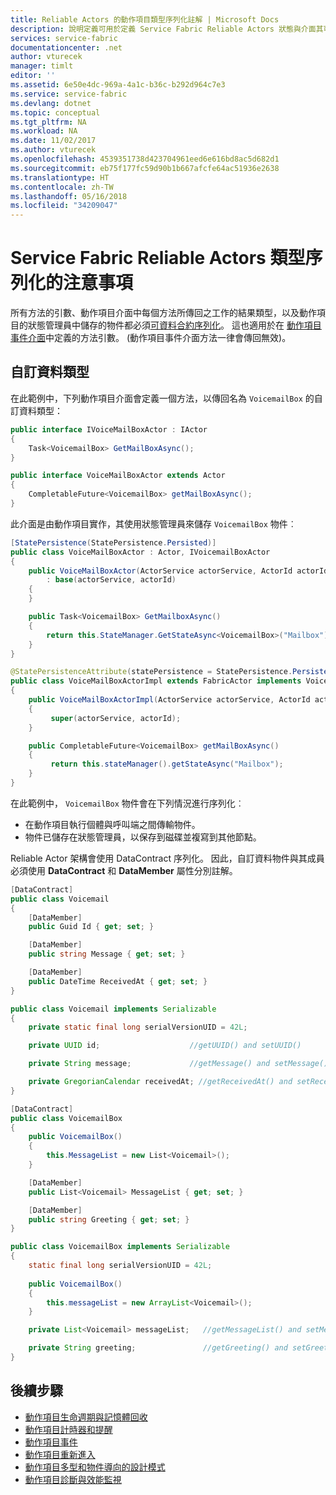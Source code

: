 ```yaml
---
title: Reliable Actors 的動作項目類型序列化註解 | Microsoft Docs
description: 說明定義可用於定義 Service Fabric Reliable Actors 狀態與介面其可序列化類別的基本需求
services: service-fabric
documentationcenter: .net
author: vturecek
manager: timlt
editor: ''
ms.assetid: 6e50e4dc-969a-4a1c-b36c-b292d964c7e3
ms.service: service-fabric
ms.devlang: dotnet
ms.topic: conceptual
ms.tgt_pltfrm: NA
ms.workload: NA
ms.date: 11/02/2017
ms.author: vturecek
ms.openlocfilehash: 4539351738d423704961eed6e616bd8ac5d682d1
ms.sourcegitcommit: eb75f177fc59d90b1b667afcfe64ac51936e2638
ms.translationtype: HT
ms.contentlocale: zh-TW
ms.lasthandoff: 05/16/2018
ms.locfileid: "34209047"
---
```

# <a name="notes-on-service-fabric-reliable-actors-type-serialization"></a>Service Fabric Reliable Actors 類型序列化的注意事項
所有方法的引數、動作項目介面中每個方法所傳回之工作的結果類型，以及動作項目的狀態管理員中儲存的物件都必須[可資料合約序列化](/dotnet/framework/wcf/feature-details/types-supported-by-the-data-contract-serializer)。 這也適用於在 [動作項目事件介面](service-fabric-reliable-actors-events.md)中定義的方法引數。 (動作項目事件介面方法一律會傳回無效)。

## <a name="custom-data-types"></a>自訂資料類型
在此範例中，下列動作項目介面會定義一個方法，以傳回名為 `VoicemailBox` 的自訂資料類型：

```csharp
public interface IVoiceMailBoxActor : IActor
{
    Task<VoicemailBox> GetMailBoxAsync();
}
```

```Java
public interface VoiceMailBoxActor extends Actor
{
    CompletableFuture<VoicemailBox> getMailBoxAsync();
}
```

此介面是由動作項目實作，其使用狀態管理員來儲存 `VoicemailBox` 物件︰

```csharp
[StatePersistence(StatePersistence.Persisted)]
public class VoiceMailBoxActor : Actor, IVoicemailBoxActor
{
    public VoiceMailBoxActor(ActorService actorService, ActorId actorId)
        : base(actorService, actorId)
    {
    }

    public Task<VoicemailBox> GetMailboxAsync()
    {
        return this.StateManager.GetStateAsync<VoicemailBox>("Mailbox");
    }
}

```

```Java
@StatePersistenceAttribute(statePersistence = StatePersistence.Persisted)
public class VoiceMailBoxActorImpl extends FabricActor implements VoicemailBoxActor
{
    public VoiceMailBoxActorImpl(ActorService actorService, ActorId actorId)
    {
         super(actorService, actorId);
    }

    public CompletableFuture<VoicemailBox> getMailBoxAsync()
    {
         return this.stateManager().getStateAsync("Mailbox");
    }
}

```

在此範例中， `VoicemailBox` 物件會在下列情況進行序列化︰

* 在動作項目執行個體與呼叫端之間傳輸物件。
* 物件已儲存在狀態管理員，以保存到磁碟並複寫到其他節點。

Reliable Actor 架構會使用 DataContract 序列化。 因此，自訂資料物件與其成員必須使用 **DataContract** 和 **DataMember** 屬性分別註解。

```csharp
[DataContract]
public class Voicemail
{
    [DataMember]
    public Guid Id { get; set; }

    [DataMember]
    public string Message { get; set; }

    [DataMember]
    public DateTime ReceivedAt { get; set; }
}
```
```Java
public class Voicemail implements Serializable
{
    private static final long serialVersionUID = 42L;

    private UUID id;                    //getUUID() and setUUID()

    private String message;             //getMessage() and setMessage()

    private GregorianCalendar receivedAt; //getReceivedAt() and setReceivedAt()
}
```


```csharp
[DataContract]
public class VoicemailBox
{
    public VoicemailBox()
    {
        this.MessageList = new List<Voicemail>();
    }

    [DataMember]
    public List<Voicemail> MessageList { get; set; }

    [DataMember]
    public string Greeting { get; set; }
}
```
```Java
public class VoicemailBox implements Serializable
{
    static final long serialVersionUID = 42L;
    
    public VoicemailBox()
    {
        this.messageList = new ArrayList<Voicemail>();
    }

    private List<Voicemail> messageList;   //getMessageList() and setMessageList()

    private String greeting;               //getGreeting() and setGreeting()
}
```


## <a name="next-steps"></a>後續步驟
* [動作項目生命週期與記憶體回收](service-fabric-reliable-actors-lifecycle.md)
* [動作項目計時器和提醒](service-fabric-reliable-actors-timers-reminders.md)
* [動作項目事件](service-fabric-reliable-actors-events.md)
* [動作項目重新進入](service-fabric-reliable-actors-reentrancy.md)
* [動作項目多型和物件導向的設計模式](service-fabric-reliable-actors-polymorphism.md)
* [動作項目診斷與效能監視](service-fabric-reliable-actors-diagnostics.md)
